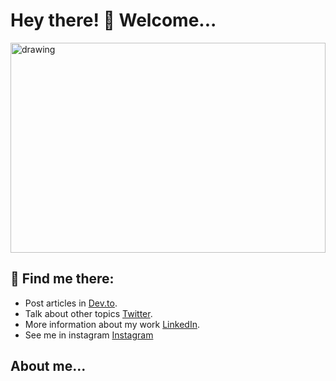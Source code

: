 # Hey there! 🤝 Welcome...
<img src="https://dsm01pap002files.storage.live.com/y4mksg9o01eTSO1-x1k1lFw8plk2wJm6N3INU4zyzj0oKYbaEBu7d5oWHYx-tDNd2_aaOW7RZD0GvCLBcCANhFlVEobHPf6DaFZPGTMlmzjGB_XkE0PBrWtEQdaFUp3f0LMD6dIqvEEa76PHqyyIvJ4jpVJ-5t5v_DV17iTsP8eIbuju4o4Rkbh2hkii--JYqB36NIjDif27f5ChyOIqFjzyIC9ZNe_1RQpPsg4dFRxJtM?encodeFailures=1&width=948&height=474" alt="drawing" style="width: 100%; height: 21rem"/>

## 📡 Find me there:
- Post articles in [Dev.to](https://dev.to/nouscode).
- Talk about other topics [Twitter](https://twitter.com/JuanCSpace1).
- More information about my work [LinkedIn](https://www.linkedin.com/in/juan-camilo-salazar-ga%C3%B1an-3ab10a114/).
- See me in instagram [Instagram](https://www.instagram.com/Nous_Code/)

## About me...


<!--
**LifeSpaceJuan/LifeSpaceJuan** is a ✨ _special_ ✨ repository because its `README.md` (this file) appears on your GitHub profile.

Here are some ideas to get you started:

- 🔭 I’m currently working on ...
- 🌱 I’m currently learning ...
- 👯 I’m looking to collaborate on ...
- 🤔 I’m looking for help with ...
- 💬 Ask me about ...
- 📫 How to reach me: ...
- 😄 Pronouns: ...
- ⚡ Fun fact: ...
-->

